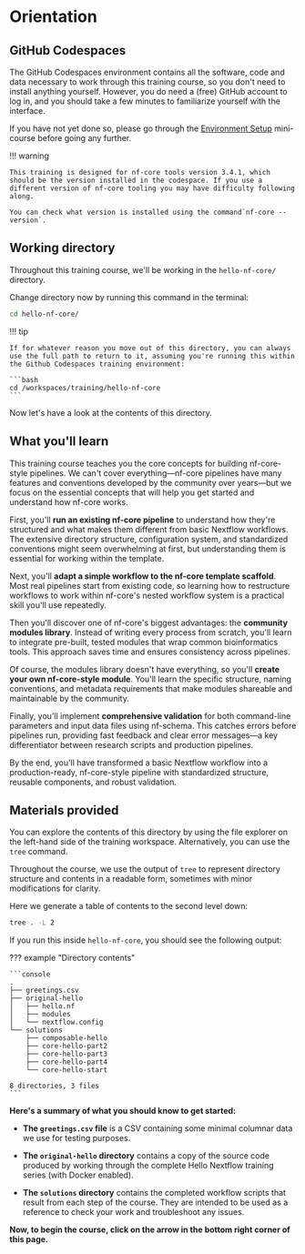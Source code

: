 # Orientation

## GitHub Codespaces

The GitHub Codespaces environment contains all the software, code and data necessary to work through this training course, so you don't need to install anything yourself.
However, you do need a (free) GitHub account to log in, and you should take a few minutes to familiarize yourself with the interface.

If you have not yet done so, please go through the [Environment Setup](../../envsetup/) mini-course before going any further.

!!! warning

    This training is designed for nf-core tools version 3.4.1, which should be the version installed in the codespace. If you use a different version of nf-core tooling you may have difficulty following along.

    You can check what version is installed using the command`nf-core --version`.

## Working directory

Throughout this training course, we'll be working in the `hello-nf-core/` directory.

Change directory now by running this command in the terminal:

```bash
cd hello-nf-core/
```

!!! tip

    If for whatever reason you move out of this directory, you can always use the full path to return to it, assuming you're running this within the Github Codespaces training environment:

    ```bash
    cd /workspaces/training/hello-nf-core
    ```

Now let's have a look at the contents of this directory.

## What you'll learn

This training course teaches you the core concepts for building nf-core-style pipelines.
We can't cover everything—nf-core pipelines have many features and conventions developed by the community over years—but we focus on the essential concepts that will help you get started and understand how nf-core works.

First, you'll **run an existing nf-core pipeline** to understand how they're structured and what makes them different from basic Nextflow workflows.
The extensive directory structure, configuration system, and standardized conventions might seem overwhelming at first, but understanding them is essential for working within the template.

Next, you'll **adapt a simple workflow to the nf-core template scaffold**.
Most real pipelines start from existing code, so learning how to restructure workflows to work within nf-core's nested workflow system is a practical skill you'll use repeatedly.

Then you'll discover one of nf-core's biggest advantages: the **community modules library**.
Instead of writing every process from scratch, you'll learn to integrate pre-built, tested modules that wrap common bioinformatics tools.
This approach saves time and ensures consistency across pipelines.

Of course, the modules library doesn't have everything, so you'll **create your own nf-core-style module**.
You'll learn the specific structure, naming conventions, and metadata requirements that make modules shareable and maintainable by the community.

Finally, you'll implement **comprehensive validation** for both command-line parameters and input data files using nf-schema.
This catches errors before pipelines run, providing fast feedback and clear error messages—a key differentiator between research scripts and production pipelines.

By the end, you'll have transformed a basic Nextflow workflow into a production-ready, nf-core-style pipeline with standardized structure, reusable components, and robust validation.

## Materials provided

You can explore the contents of this directory by using the file explorer on the left-hand side of the training workspace.
Alternatively, you can use the `tree` command.

Throughout the course, we use the output of `tree` to represent directory structure and contents in a readable form, sometimes with minor modifications for clarity.

Here we generate a table of contents to the second level down:

```bash
tree . -L 2
```

If you run this inside `hello-nf-core`, you should see the following output:

??? example "Directory contents"

    ```console
    .
    ├── greetings.csv
    ├── original-hello
    │   ├── hello.nf
    │   ├── modules
    │   └── nextflow.config
    └── solutions
        ├── composable-hello
        ├── core-hello-part2
        ├── core-hello-part3
        ├── core-hello-part4
        └── core-hello-start

    8 directories, 3 files
    ```

**Here's a summary of what you should know to get started:**

- **The `greetings.csv` file** is a CSV containing some minimal columnar data we use for testing purposes.

- **The `original-hello` directory** contains a copy of the source code produced by working through the complete Hello Nextflow training series (with Docker enabled).

- **The `solutions` directory** contains the completed workflow scripts that result from each step of the course.
  They are intended to be used as a reference to check your work and troubleshoot any issues.

**Now, to begin the course, click on the arrow in the bottom right corner of this page.**
